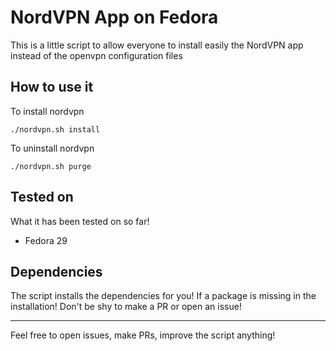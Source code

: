 # NordVPN App on Fedora #

This is a little script to allow everyone to install easily the NordVPN app instead of the openvpn configuration files

## How to use it ##

To install nordvpn

`./nordvpn.sh install`

To uninstall nordvpn

`./nordvpn.sh purge`

## Tested on ##

What it has been tested on so far!

* Fedora 29

## Dependencies ##

The script installs the dependencies for you! If a package is missing in the installation! Don't be shy to make a PR or open an issue!

----

Feel free to open issues, make PRs, improve the script anything!
